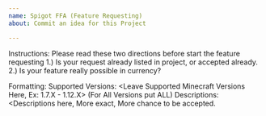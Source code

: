 ```yaml
---
name: Spigot FFA (Feature Requesting)
about: Commit an idea for this Project

---
```


Instructions: Please read these two directions before start the feature requesting
1.) Is your request already listed in project, or accepted already.
2.) Is your feature really possible in currency?

Formatting:
Supported Versions: <Leave Supported Minecraft Versions Here, Ex: 1.7.X - 1.12.X> (For All Versions put ALL)
Descriptions: <Descriptions here, More exact, More chance to be accepted.
